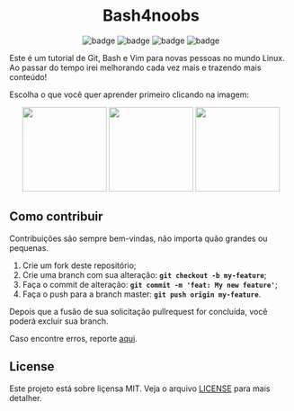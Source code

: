 <h1 align="center">
  Bash4noobs
</h1>

<p align="center">
  <img alt="badge" src="https://img.shields.io/badge/author-RogerFernando-191F2B?style=flat-square">
  <img alt="badge" src="https://img.shields.io/github/stars/abantes/bash4noobs?color=191F2B&style=flat-square">
  <img alt="badge" src="https://img.shields.io/badge/license-MIT-191F2B?style=flat-square">
  <img alt="badge" src="https://img.shields.io/github/contributors/abantes/bash4noobs?color=191F2B&style=flat-square">
</p>

Este é um tutorial de Git, Bash e Vim para novas pessoas no mundo Linux. Ao passar do tempo irei melhorando cada vez mais e trazendo mais conteúdo!

Escolha o que você quer aprender primeiro clicando na imagem:

<p align="center">
  <a href="./bash.md"><img width="150px" src="https://th.bing.com/th/id/OIP.pPHW-x1z3LX6oZDluzEbKwHaDn?pid=ImgDet&rs=1"></a>
  <a href="./git.md"><img width="150px" src="https://www.liblogo.com/img-logo/gi7523gfaf-git-logo-git-logo-downloads.png"></a>
  <a href="./vim.md"><img width="150px" src="https://th.bing.com/th/id/R.b2b12db51432b3e8eba512c21f2fc802?rik=3kjldL%2bbmmUvWg&pid=ImgRaw&r=0"></a>
</p>

## Como contribuir

Contribuições são sempre bem-vindas, não importa quão grandes ou pequenas.

1. Crie um fork deste repositório;
2. Crie uma branch com sua alteração: **`git checkout -b my-feature`**;
3. Faça o commit de alteração: **`git commit -m 'feat: My new feature'`**;
4. Faça o push para a branch master: **`git push origin my-feature`**.

Depois que a fusão de sua solicitação pullrequest for concluída, você poderá excluir sua branch.

Caso encontre erros, reporte [aqui](https://github.com/abantes/bash4noobs/issues).

## License

Este projeto está sobre liçensa MIT. Veja o arquivo [LICENSE](LICENSE.md) para mais detalher.